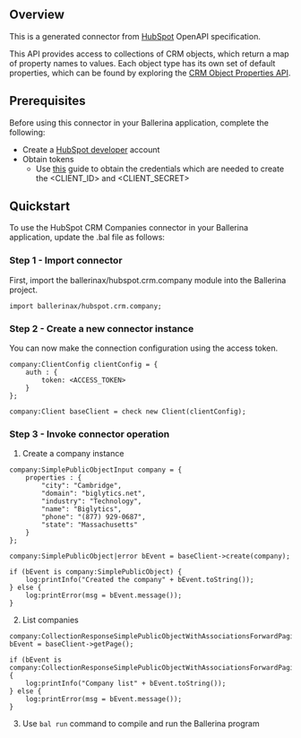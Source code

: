 ## Overview
This is a generated connector from [HubSpot](https://www.hubspot.com/) OpenAPI specification. 

This API provides access to collections of CRM objects, which return a map of property names to values. Each object type has its own set of default properties, which can be found by exploring the [CRM Object Properties API](https://developers.hubspot.com/docs/methods/crm-properties/crm-properties-overview). 
 
## Prerequisites
Before using this connector in your Ballerina application, complete the following:
* Create a [HubSpot developer](https://developers.hubspot.com/) account
* Obtain tokens
    - Use [this](https://developers.hubspot.com/docs/api/working-with-oauth4) guide to obtain the credentials which are needed to create the <CLIENT_ID> and <CLIENT_SECRET>

## Quickstart
To use the HubSpot CRM Companies connector in your Ballerina application, update the .bal file as follows:

### Step 1 - Import connector
First, import the ballerinax/hubspot.crm.company module into the Ballerina project.
```ballerina
import ballerinax/hubspot.crm.company;
```

### Step 2 - Create a new connector instance
You can now make the connection configuration using the access token.
```ballerina
company:ClientConfig clientConfig = {
    auth : {
        token: <ACCESS_TOKEN>
    }
};

company:Client baseClient = check new Client(clientConfig);

```

### Step 3 - Invoke connector operation
1. Create a company instance

```ballerina
company:SimplePublicObjectInput company = {
    properties : {
        "city": "Cambridge",
        "domain": "biglytics.net",
        "industry": "Technology",
        "name": "Biglytics",
        "phone": "(877) 929-0687",
        "state": "Massachusetts"
    }      
};

company:SimplePublicObject|error bEvent = baseClient->create(company);

if (bEvent is company:SimplePublicObject) {
    log:printInfo("Created the company" + bEvent.toString());
} else {
    log:printError(msg = bEvent.message());
}
```

2. List companies

```ballerina
company:CollectionResponseSimplePublicObjectWithAssociationsForwardPaging|error bEvent = baseClient->getPage();

if (bEvent is company:CollectionResponseSimplePublicObjectWithAssociationsForwardPaging) {
    log:printInfo("Company list" + bEvent.toString());
} else {
    log:printError(msg = bEvent.message());
}
```

3. Use `bal run` command to compile and run the Ballerina program
